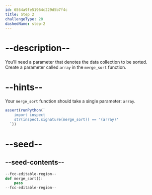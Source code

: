 ```yaml
---
id: 6564a9fe51964c229d5b7f4c
title: Step 2
challengeType: 20
dashedName: step-2
---
```


# --description--

You'll need a parameter that denotes the data collection to be sorted. Create a parameter called `array` in the `merge_sort` function.

# --hints--

Your `merge_sort` function should take a single parameter: `array`.

```js
assert(runPython(`
    import inspect
    str(inspect.signature(merge_sort)) == '(array)'    
  `))
```

# --seed--

## --seed-contents--

```py
--fcc-editable-region--
def merge_sort():
    pass
--fcc-editable-region--
```
